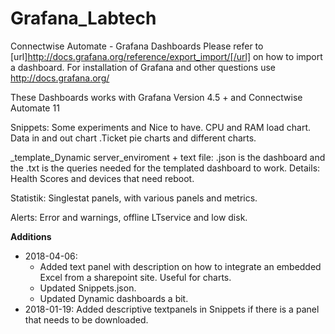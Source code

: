 # Grafana_Labtech
Connectwise Automate - Grafana Dashboards
Please refer to [url]http://docs.grafana.org/reference/export_import/[/url] on how to import a dashboard.
For installation of Grafana and other questions use http://docs.grafana.org/

These Dashboards works with Grafana Version 4.5 + and Connectwise Automate 11


Snippets: Some experiments and Nice to have. 
CPU and RAM load chart. Data in and out chart .Ticket pie charts and different charts.

_template_Dynamic server_enviroment + text file:
.json is the dashboard and the .txt is the queries needed for the templated dashboard to work.
Details: Health Scores and devices that need reboot.

Statistik: Singlestat panels, with various panels and metrics. 

Alerts: Error and warnings, offline LTservice and low disk.

**Additions**
- 2018-04-06:
  -  Added text panel with description on how to integrate an embedded Excel from a sharepoint site.	Useful for charts.
  - Updated Snippets.json.
  - Updated Dynamic dashboards a bit.
- 2018-01-19:
Added descriptive textpanels in Snippets if there is a panel that needs to be downloaded.

